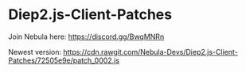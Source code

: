 # Diep2.js-Client-Patches

Join Nebula here: https://discord.gg/BwqMNRn

Newest version: https://cdn.rawgit.com/Nebula-Devs/Diep2.js-Client-Patches/72505e9e/patch_0002.js
